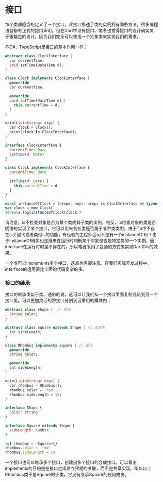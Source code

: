# 接口

每个类都隐含的定义了一个接口，此接口描述了类的实例拥有哪些方法。很多编程语言都有正式的接口声明，但在Dart中没有接口。笔者也觉得接口的设计确实属于很尴尬的设计，因为我们完全可以使用一个抽象类来实现我们的需求。    

与C#、TypeScript里接口的基本作用一样：    

<!--sec data-title="Dart" data-id="section1" data-show=true ces-->
```dart
abstract class ClockInterface {
  var currentTime;
  void setTime(DateTime d);
}

class Clock implements ClockInterface {
  @override
  var currentTime;

  @override
  void setTime(DateTime d) {
    this.currentTime = d;
  }
}

main(List<String> args) {
  var clock = Clock();
  print(clock is ClockInterface);
}
```
<!--endsec-->

<!--sec data-title="TypeScript" data-id="section2" data-show=true data-collapse=false ces-->
```javascript
interface ClockInterface {
  currentTime: Date
  setTime(d: Date)
}

class Clock implements ClockInterface {
  currentTime: Date
  
  setTime(d: Date) {
    this.currentTime = d
  }
}

const instanceOfClock = (props: any): props is ClockInterface => typeof (props as ClockInterface)['currentTime'] !== 'undefined'
var clock = new Clock()
console.log(instanceOfClock(clock))
```
<!--endsec-->

请注意，is不检查对象是否为某个类或其子类的实例。相反，is检查对象的类是否明确的实现了某个接口，它可以用来判断类是否属于某种类类型。由于TS中不存在is关键词或者类似is的功能，有经验的工程师会问不是有一个instanceOf吗？由于instanceOf确实也是用来在运行时判断某个对象是否是特定类的一个实例，而interface在运行时时是不存在的，所以笔者采用了变通的方式来实现Dart中is的效果。    

一个类可以implements多个接口，这点也需要注意。在我们实际开发过程中，interface的运用要比上面的代码复杂的多。       

### 接口的继承

接口的继承类似于类。通俗的说，这可以让我们从一个接口里面复制成员到另一个接口里，可以更加灵活的将接口分割到可重用的模块内：    

<!--sec data-title="Dart" data-id="section3" data-show=true ces-->
```dart
abstract class Shape {  // 形状
  String color;
}

abstract class Square extends Shape { // 正方形
  int sideLength;
}

class Rhombus implements Square { // 菱形
  @override
  String color;

  @override
  int sideLength;
}

main(List<String> args) {
  var rhombus = Rhombus();
  rhombus.color = 'red';
  rhombus.sideLength = 10;
}
```
<!--endsec-->

<!--sec data-title="TypeScript" data-id="section4" data-show=true data-collapse=false ces-->
```javascript
interface Shape {
  color: string
}

interface Square extends Shape {
  sideLength: number
}

let rhombus = <Square>{}
rhombus.color = 'red'
rhombus.sideLength = 10
```
<!--endsec-->

一个接口也可以继承多个接口，创建出多个接口的合成接口。可以看出implements的目的是在接口之间建立预期的关联，而不是共享实现。所以以上Rhombus类不是Square的子类，它没有继承Square的任何成员。        

